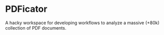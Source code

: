 # PDFicator
A hacky workspace for developing workflows to analyze a massive (+80k) collection of PDF documents.
